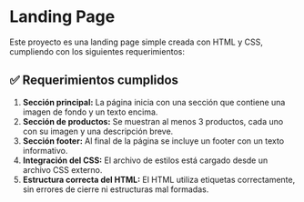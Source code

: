 # Landing Page

Este proyecto es una landing page simple creada con HTML y CSS, cumpliendo con los siguientes requerimientos:

## ✅ Requerimientos cumplidos

1. **Sección principal:** La página inicia con una sección que contiene una imagen de fondo y un texto encima.
2. **Sección de productos:** Se muestran al menos 3 productos, cada uno con su imagen y una descripción breve.
3. **Sección footer:** Al final de la página se incluye un footer con un texto informativo.
4. **Integración del CSS:** El archivo de estilos está cargado desde un archivo CSS externo.
5. **Estructura correcta del HTML:** El HTML utiliza etiquetas correctamente, sin errores de cierre ni estructuras mal formadas.


